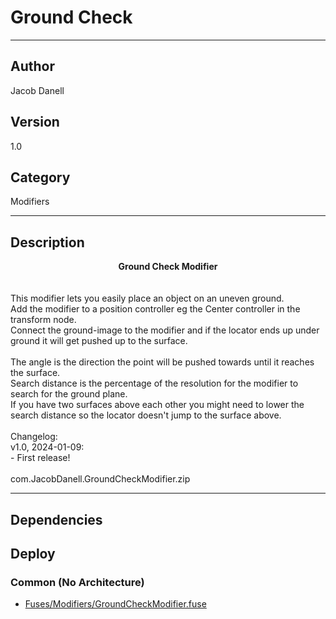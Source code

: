 # Ground Check
___

## Author
Jacob Danell

## Version
1.0

## Category
Modifiers

___

## Description
<div style="text-align: center"><strong>Ground Check Modifier</strong></div><br/>
<br/>
This modifier lets you easily place an object on an uneven ground.<br/>
Add the modifier to a position controller eg the Center controller in the transform node.<br/>
Connect the ground-image to the modifier and if the locator ends up under ground it will get pushed up to the surface.<br/>
<br/>
The angle is the direction the point will be pushed towards until it reaches the surface.<br/>
Search distance is the percentage of the resolution for the modifier to search for the ground plane.<br/>
If you have two surfaces above each other you might need to lower the search distance so the locator doesn't jump to the surface above.<br/>
<br/>
Changelog:<br/>
v1.0, 2024-01-09:<br/>
- First release!<br/>
<br/>
com.JacobDanell.GroundCheckModifier.zip

___

## Dependencies

## Deploy

### Common (No Architecture)

<ul>
<li><a href="https://gitlab.com/WeSuckLess/Reactor/-/blob/master/Atoms/com.JacobDanell.GroundCheckModifier/Fuses/Modifiers/GroundCheckModifier.fuse?ref_type=heads">Fuses/Modifiers/GroundCheckModifier.fuse</a></li>
</ul>
